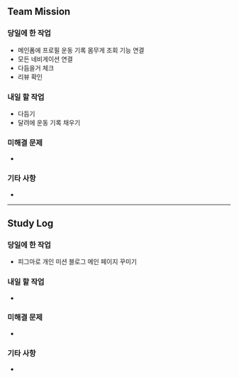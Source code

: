 ## Team Mission

### 당일에 한 작업
- 메인폼에 프로필 운동 기록 몸무게 조회 기능 연결
- 모든 네비게이션 연결
- 다듬을거 체크
- 리뷰 확인

### 내일 할 작업
- 다듬기
- 달려에 운동 기록 채우기

### 미해결 문제
-

### 기타 사항
-

--------
## Study Log

### 당일에 한 작업
- 피그마로 개인 미션 블로그 메인 페이지 꾸미기

### 내일 할 작업
-

### 미해결 문제
-

### 기타 사항
-

